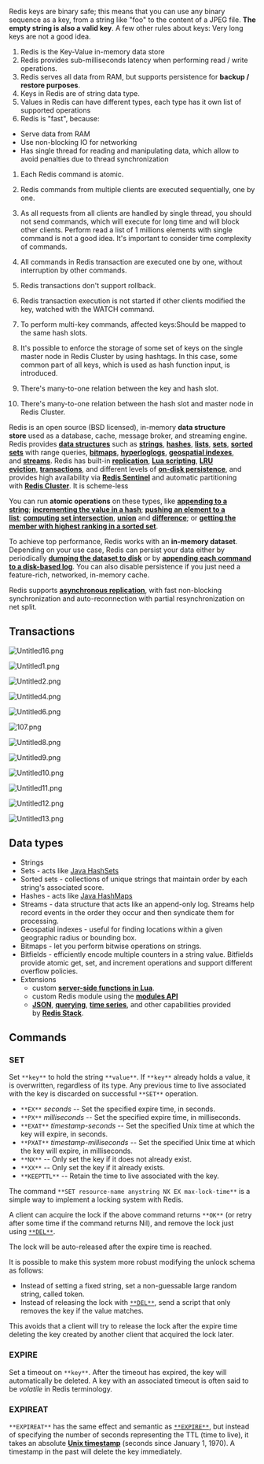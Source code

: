 Redis keys are binary safe; this means that you can use any binary sequence as a key, from a string like "foo" to the content of a JPEG file. **The empty string is also a valid key**. A few other rules about keys: Very long keys are not a good idea.

1. Redis is the Key-Value in-memory data store
2. Redis provides sub-milliseconds latency when performing read / write operations.
3. Redis serves all data from RAM, but supports persistence for **backup / restore purposes**.
4. Keys in Redis are of string data type.
5. Values in Redis can have different types, each type has it own list of supported operations
6. Redis is "fast", because:

- Serve data from RAM
- Use non-blocking IO for networking
- Has single thread for reading and manipulating data, which allow to avoid penalties due to thread synchronization

1. Each Redis command is atomic.
2. Redis commands from multiple clients are executed sequentially, one by one.
3. As all requests from all clients are handled by single thread, you should not send commands, which will execute for long time and will block  
    other clients. Perform read a list of 1 millions elements with single command is not a good idea. It's important to consider time complexity of commands.  
    
4. All commands in Redis transaction are executed one by one, without interruption by other commands.
5. Redis transactions don't support rollback.
6. Redis transaction execution is not started if other clients modified the key, watched with the WATCH command.
7. To perform multi-key commands, affected keys:Should be mapped to the same hash slots.
8. It's possible to enforce the storage of some set of keys on the single master node in Redis Cluster by using hashtags. In this case, some common part of all keys, which is used as hash function input, is introduced.
9. There's many-to-one relation between the key and hash slot.
10. There's many-to-one relation between the hash slot and master node in Redis Cluster.

  

Redis is an open source (BSD licensed), in-memory **data structure store** used as a database, cache, message broker, and streaming engine. Redis provides [**data structures**](https://redis.io/docs/data-types/) such as [**strings**](https://redis.io/docs/data-types/strings/), [**hashes**](https://redis.io/docs/data-types/hashes/), [**lists**](https://redis.io/docs/data-types/lists/), [**sets**](https://redis.io/docs/data-types/sets/), [**sorted sets**](https://redis.io/docs/data-types/sorted-sets/) with range queries, [**bitmaps**](https://redis.io/docs/data-types/bitmaps/), [**hyperloglogs**](https://redis.io/docs/data-types/hyperloglogs/), [**geospatial indexes**](https://redis.io/docs/data-types/geospatial/), and [**streams**](https://redis.io/docs/data-types/streams/). Redis has built-in [**replication**](https://redis.io/topics/replication), [**Lua scripting**](https://redis.io/commands/eval), [**LRU eviction**](https://redis.io/docs/reference/eviction/), [**transactions**](https://redis.io/topics/transactions), and different levels of [**on-disk persistence**](https://redis.io/topics/persistence), and provides high availability via [**Redis Sentinel**](https://redis.io/topics/sentinel) and automatic partitioning with [**Redis Cluster**](https://redis.io/topics/cluster-tutorial). It is scheme-less

  

You can run **atomic operations** on these types, like [**appending to a string**](https://redis.io/commands/append); [**incrementing the value in a hash**](https://redis.io/commands/hincrby); [**pushing an element to a list**](https://redis.io/commands/lpush); [**computing set intersection**](https://redis.io/commands/sinter), [**union**](https://redis.io/commands/sunion) and [**difference**](https://redis.io/commands/sdiff); or [**getting the member with highest ranking in a sorted set**](https://redis.io/commands/zrange).

  

To achieve top performance, Redis works with an **in-memory dataset**. Depending on your use case, Redis can persist your data either by periodically [**dumping the dataset to disk**](https://redis.io/topics/persistence#snapshotting) or by [**appending each command to a disk-based log**](https://redis.io/topics/persistence#append-only-file). You can also disable persistence if you just need a feature-rich, networked, in-memory cache.

Redis supports [**asynchronous replication**](https://redis.io/topics/replication), with fast non-blocking synchronization and auto-reconnection with partial resynchronization on net split.

## Transactions

  

![Untitled16.png](_img/Untitled16.png)

![Untitled1.png](_img/Untitled1.png)

![Untitled2.png](_img/Untitled2.png)

![Untitled4.png](Databases/NoSQL/_img/Untitled4.png)

![Untitled6.png](_img/Untitled6.png)

![107.png](../../DevOps/_img/107.png)

![Untitled8.png](_img/Untitled8.png)

![Untitled9.png](_img/Untitled9.png)

![Untitled10.png](_img/Untitled10.png)

![Untitled11.png](_img/Untitled11.png)

![Untitled12.png](_img/Untitled12.png)

![Untitled13.png](_img/Untitled13.png)

## Data types

- Strings
- Sets - acts like [Java HashSets](https://docs.oracle.com/javase/7/docs/api/java/util/HashSet.html)
- Sorted sets - collections of unique strings that maintain order by each string's associated score.
- Hashes - acts like [Java HashMaps](https://docs.oracle.com/javase/8/docs/api/java/util/HashMap.html)
- Streams - data structure that acts like an append-only log. Streams help record events in the order they occur and then syndicate them for processing.
- Geospatial indexes - useful for finding locations within a given geographic radius or bounding box.
- Bitmaps - let you perform bitwise operations on strings.
- Bitfields - efficiently encode multiple counters in a string value. Bitfields provide atomic get, set, and increment operations and support different overflow policies.
- Extensions
    - custom [**server-side functions in Lua**](https://redis.io/docs/manual/programmability/).
    - custom Redis module using the [**modules API**](https://redis.io/docs/reference/modules/)
    - [**JSON**](https://redis.io/docs/stack/json/), [**querying**](https://redis.io/docs/stack/search/), [**time series**](https://redis.io/docs/stack/timeseries/), and other capabilities provided by [**Redis Stack**](https://redis.io/docs/stack/).

## Commands

### SET

Set `**key**` to hold the string `**value**`. If `**key**` already holds a value, it is overwritten, regardless of its type. Any previous time to live associated with the key is discarded on successful `**SET**` operation.

- `**EX**` _seconds_ -- Set the specified expire time, in seconds.
- `**PX**` _milliseconds_ -- Set the specified expire time, in milliseconds.
- `**EXAT**` _timestamp-seconds_ -- Set the specified Unix time at which the key will expire, in seconds.
- `**PXAT**` _timestamp-milliseconds_ -- Set the specified Unix time at which the key will expire, in milliseconds.
- `**NX**` -- Only set the key if it does not already exist.
- `**XX**` -- Only set the key if it already exists.
- `**KEEPTTL**` -- Retain the time to live associated with the key.

The command `**SET resource-name anystring NX EX max-lock-time**` is a simple way to implement a locking system with Redis.

A client can acquire the lock if the above command returns `**OK**` (or retry after some time if the command returns Nil), and remove the lock just using [`**DEL**`](https://redis.io/commands/del).

The lock will be auto-released after the expire time is reached.

It is possible to make this system more robust modifying the unlock schema as follows:

- Instead of setting a fixed string, set a non-guessable large random string, called token.
- Instead of releasing the lock with [`**DEL**`](https://redis.io/commands/del), send a script that only removes the key if the value matches.

This avoids that a client will try to release the lock after the expire time deleting the key created by another client that acquired the lock later.

### **EXPIRE**

Set a timeout on `**key**`. After the timeout has expired, the key will automatically be deleted. A key with an associated timeout is often said to be _volatile_ in Redis terminology.

### **EXPIREAT**

`**EXPIREAT**` has the same effect and semantic as [`**EXPIRE**`](https://redis.io/commands/expire), but instead of specifying the number of seconds representing the TTL (time to live), it takes an absolute [**Unix timestamp**](http://en.wikipedia.org/wiki/Unix_time) (seconds since January 1, 1970). A timestamp in the past will delete the key immediately.